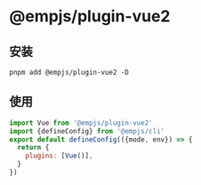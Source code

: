 # @empjs/plugin-vue2
## 安装 
```
pnpm add @empjs/plugin-vue2 -D
```
## 使用 
```js
import Vue from '@empjs/plugin-vue2'
import {defineConfig} from '@empjs/cli'
export default defineConfig(({mode, env}) => {
  return {
    plugins: [Vue()],
  }
})

```